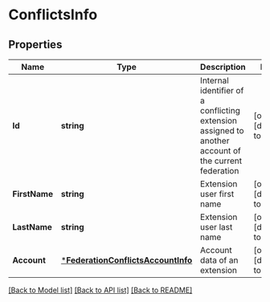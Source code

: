 # ConflictsInfo

## Properties
Name | Type | Description | Notes
------------ | ------------- | ------------- | -------------
**Id** | **string** | Internal identifier of a conflicting extension assigned to another account of the current federation | [optional] [default to null]
**FirstName** | **string** | Extension user first name | [optional] [default to null]
**LastName** | **string** | Extension user last name | [optional] [default to null]
**Account** | [***FederationConflictsAccountInfo**](FederationConflictsAccountInfo.md) | Account data of an extension | [optional] [default to null]

[[Back to Model list]](../README.md#documentation-for-models) [[Back to API list]](../README.md#documentation-for-api-endpoints) [[Back to README]](../README.md)


